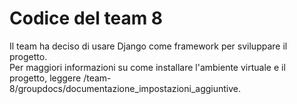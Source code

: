Codice del team 8
==============
Il team ha deciso di usare Django come framework per sviluppare il progetto.\
Per maggiori informazioni su come installare l'ambiente virtuale e il progetto, leggere /team-8/groupdocs/documentazione_impostazioni_aggiuntive.
